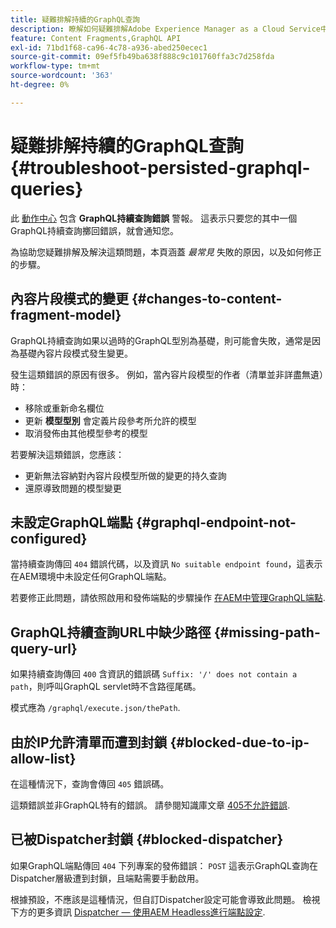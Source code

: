 ```yaml
---
title: 疑難排解持續的GraphQL查詢
description: 瞭解如何疑難排解Adobe Experience Manager as a Cloud Service中的持續性GraphQL查詢問題。
feature: Content Fragments,GraphQL API
exl-id: 71bd1f68-ca96-4c78-a936-abed250ecec1
source-git-commit: 09ef5fb49ba638f888c9c101760ffa3c7d258fda
workflow-type: tm+mt
source-wordcount: '363'
ht-degree: 0%

---
```


# 疑難排解持續的GraphQL查詢 {#troubleshoot-persisted-graphql-queries}

此 [動作中心](/help/operations/actions-center.md) 包含 **GraphQL持續查詢錯誤** 警報。 這表示只要您的其中一個GraphQL持續查詢擲回錯誤，就會通知您。

為協助您疑難排解及解決這類問題，本頁涵蓋 *最常見* 失敗的原因，以及如何修正的步驟。

## 內容片段模式的變更 {#changes-to-content-fragment-model}

GraphQL持續查詢如果以過時的GraphQL型別為基礎，則可能會失敗，通常是因為基礎內容片段模式發生變更。

發生這類錯誤的原因有很多。 例如，當內容片段模型的作者（清單並非詳盡無遺）時：

* 移除或重新命名欄位
* 更新 **模型型別** 會定義片段參考所允許的模型
* 取消發佈由其他模型參考的模型

若要解決這類錯誤，您應該：

* 更新無法容納對內容片段模型所做的變更的持久查詢
* 還原導致問題的模型變更

## 未設定GraphQL端點 {#graphql-endpoint-not-configured}

當持續查詢傳回 `404` 錯誤代碼，以及資訊 `No suitable endpoint found`，這表示在AEM環境中未設定任何GraphQL端點。

若要修正此問題，請依照啟用和發佈端點的步驟操作 [在AEM中管理GraphQL端點](/help/headless/graphql-api/graphql-endpoint.md).

## GraphQL持續查詢URL中缺少路徑 {#missing-path-query-url}

如果持續查詢傳回 `400` 含資訊的錯誤碼 `Suffix: '/' does not contain a path`，則呼叫GraphQL servlet時不含路徑尾碼。

模式應為 `/graphql/execute.json/thePath`.

## 由於IP允許清單而遭到封鎖 {#blocked-due-to-ip-allow-list}

在這種情況下，查詢會傳回 `405` 錯誤碼。

這類錯誤並非GraphQL特有的錯誤。 請參閱知識庫文章 [405不允許錯誤](https://experienceleague.adobe.com/en/docs/experience-cloud-kcs/kbarticles/ka-20824).

## 已被Dispatcher封鎖 {#blocked-dispatcher}

如果GraphQL端點傳回 `404` 下列專案的發佈錯誤： `POST` 這表示GraphQL查詢在Dispatcher層級遭到封鎖，且端點需要手動啟用。

根據預設，不應該是這種情況，但自訂Dispatcher設定可能會導致此問題。 檢視下方的更多資訊 [Dispatcher — 使用AEM Headless進行端點設定](/help/headless/deployment/dispatcher.md).
